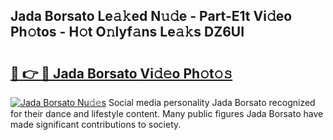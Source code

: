 ## Jada Borsato Le𝚊𝚔ed N𝚞𝚍e - Part-E1t Vi𝚍eo Ph𝚘tos - H𝚘t O𝚗lyf𝚊ns Le𝚊𝚔s DZ6UI

# <h2><a href="http://hf414cq.feru.top/?c=Jada+Borsato">🔗 👉 🔴 Jada Borsato Vi𝚍𝚎o Ph𝚘t𝚘𝚜</a></h2>

[![Jada Borsato Nu𝚍𝚎s](https://i.imgur.com/0TWrTi3.gif)](http://hf414cq.feru.top/?c=Jada+Borsato)
Social media personality Jada Borsato recognized for their dance and lifestyle content. Many public figures Jada Borsato have made significant contributions to society. 
